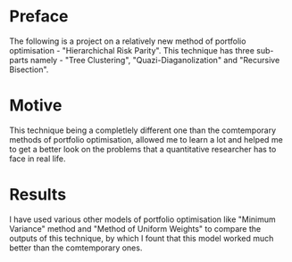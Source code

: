 # Preface 
The following is a project on a relatively new method of portfolio optimisation - "Hierarchichal Risk Parity". 
This technique has three sub-parts namely - "Tree Clustering", "Quazi-Diaganolization" and "Recursive Bisection".
# Motive 
This technique being a completlely different one than the comtemporary methods of portfolio optimisation, allowed me to learn a lot and helped me to get a better look on the problems that a quantitative researcher has to face in real life.
# Results 
I have used various other models of portfolio optimisation like "Minimum Variance" method and "Method of Uniform Weights" to compare the outputs of this technique, by which I fount that this model worked much better than the comtemporary ones.
